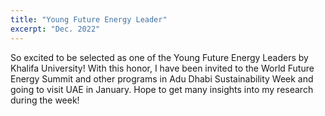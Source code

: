 ```yaml
---
title: "Young Future Energy Leader"
excerpt: "Dec. 2022"
---
```


So excited to be selected as one of the Young Future Energy Leaders by Khalifa University! With this honor, I have been invited to the World Future Energy Summit and other programs in Adu Dhabi Sustainability Week and going to visit UAE in January. Hope to get many insights into my research during the week!

